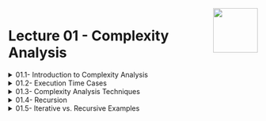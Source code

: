 <img align="right" width="90" height="90" src="https://github.com/cs-MohamedAyman/Computer-Science-Textbooks/blob/master/logos/algorithms.jpg">

# Lecture 01 - Complexity Analysis

<details>
	<summary>01.1- Introduction to Complexity Analysis</summary>

</details>

<details>
	<summary>01.2- Execution Time Cases</summary>

</details>

<details>
	<summary>01.3- Complexity Analysis Techniques</summary>

</details>

<details>
	<summary>01.4- Recursion</summary>

</details>

<details>
	<summary>01.5- Iterative vs. Recursive Examples</summary>

</details>
